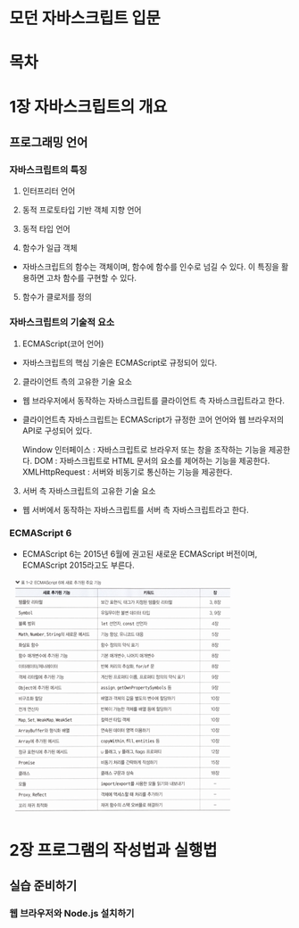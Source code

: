 # 모던 자바스크립트 입문

# 목차

# 1장 자바스크립트의 개요

## 프로그래밍 언어

### 자바스크립트의 특징

1) 인터프리터 언어

2) 동적 프로토타입 기반 객체 지향 언어

3) 동적 타입 언어

4) 함수가 일급 객체

- 자바스크립트의 함수는 객체이며, 함수에 함수를 인수로 넘길 수 있다. 이 특징을 활용하면 고차 함수를 구현할 수 있다.

5) 함수가 클로저를 정의

### 자바스크립트의 기술적 요소

1) ECMAScript(코어 언어)

- 자바스크립트의 핵심 기술은 ECMAScript로 규정되어 있다.

2) 클라이언트 측의 고유한 기술 요소

- 웹 브라우저에서 동작하는 자바스크립트를 클라이언트 측 자바스크립트라고 한다.
- 클라이언트측 자바스크립트는 ECMAScript가 규정한 코어 언어와 웹 브라우저의 API로 구성되어 있다.

    Window 인터페이스 : 자바스크립트로 브라우저 또는 창을 조작하는 기능을 제공한다.
    DOM : 자바스크립트로 HTML 문서의 요소를 제어하는 기능을 제공한다.
    XMLHttpRequest : 서버와 비동기로 통신하는 기능을 제공한다.

3) 서버 측 자바스크립트의 고유한 기술 요소

- 웹 서버에서 동작하는 자바스크립트를 서버 측 자바스크립트라고 한다.

### ECMAScript 6

- ECMAScript 6는 2015년 6월에 권고된 새로운 ECMAScript 버전이며, ECMAScript 2015라고도 부른다.

![img/Untitled.png](img/Untitled.png)

# 2장 프로그램의 작성법과 실행법

## 실습 준비하기

### 웹 브라우저와 Node.js 설치하기